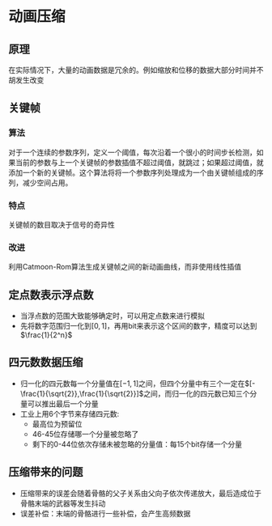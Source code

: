 # 动画压缩
## 原理
在实际情况下，大量的动画数据是冗余的。例如缩放和位移的数据大部分时间并不胡发生改变
## 关键帧
### 算法
对于一个连续的参数序列，定义一个阈值，每次沿着一个很小的时间步长检测，如果当前的参数与上一个关键帧的参数插值不超过阈值，就跳过；如果超过阈值，就添加一个新的关键帧。这个算法将将一个参数序列处理成为一个由关键帧组成的序列，减少空间占用。
### 特点
关键帧的数目取决于信号的奇异性
### 改进
利用Catmoon-Rom算法生成关键帧之间的新动画曲线，而非使用线性插值
## 定点数表示浮点数
+ 当浮点数的范围大致能够确定时，可以用定点数来进行模拟
+ 先将数字范围归一化到$[0,1]$，再用bit来表示这个区间的数字，精度可以达到$\frac{1}{2^n}$
## 四元数数据压缩
+ 归一化的四元数每一个分量值在$[-1,1]$之间，但四个分量中有三个一定在$[-\frac{1}{\sqrt{2}},\frac{1}{\sqrt{2}}]$之间，而归一化的四元数已知三个分量可以推出最后一个分量
+ 工业上用6个字节来存储四元数:
	+ 最高位为预留位
	+ 46-45位存储哪一个分量被忽略了
	+ 剩下的0-44位依次存储未被忽略的分量值：每15个bit存储一个分量
## 压缩带来的问题
+ 压缩带来的误差会随着骨骼的父子关系由父向子依次传递放大，最后造成位于骨骼末端的武器等发生抖动
+ 误差补偿：末端的骨骼进行一些补偿，会产生高频数据